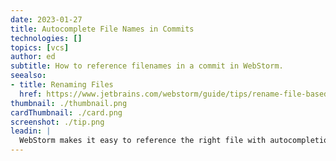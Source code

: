 ```yaml
---
date: 2023-01-27
title: Autocomplete File Names in Commits
technologies: []
topics: [vcs]
author: ed
subtitle: How to reference filenames in a commit in WebStorm.
seealso:
- title: Renaming Files
  href: https://www.jetbrains.com/webstorm/guide/tips/rename-file-based-on-class-name/
thumbnail: ./thumbnail.png
cardThumbnail: ./card.png
screenshot: ./tip.png
leadin: |
  WebStorm makes it easy to reference the right file with autocompletion for filenames that were changed in the commit. So you can provide more meaningful commit messages.
---
```

